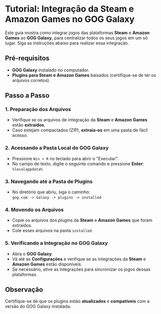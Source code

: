 

<h1>Tutorial: Integração da Steam e Amazon Games no GOG Galaxy</h1>
<p>Este guia mostra como integrar jogos das plataformas <strong>Steam</strong> e <strong>Amazon Games</strong> ao <strong>GOG Galaxy</strong>, para centralizar todos os seus jogos em um só lugar. Siga as instruções abaixo para realizar essa integração.</p>

<h2>Pré-requisitos</h2>
<ul>
  <li><strong>GOG Galaxy</strong> instalado no computador.</li>
  <li><strong>Plugins para Steam e Amazon Games</strong> baixados (certifique-se de ter os arquivos corretos).</li>
</ul>

<h2>Passo a Passo</h2>

<h3>1. Preparação dos Arquivos</h3>
<div class="highlight">
  <ul>
    <li>Verifique se os arquivos de integração da <strong>Steam</strong> e <strong>Amazon Games</strong> estão <strong>extraídos</strong>.</li>
    <li>Caso estejam compactados (ZIP), <strong>extraia-os</strong> em uma pasta de fácil acesso.</li>
  </ul>
</div>

<h3>2. Acessando a Pasta Local do GOG Galaxy</h3>
<div class="highlight">
  <ul>
    <li>Pressione <code>Win + R</code> no teclado para abrir o "Executar".</li>
    <li>No campo de texto, digite o seguinte comando e pressione <strong>Enter</strong>:
      <br>
      <code>%localappdata%</code>
    </li>
  </ul>
</div>

<h3>3. Navegando até a Pasta de Plugins</h3>
<div class="highlight">
  <ul>
    <li>No diretório que abriu, siga o caminho:
      <br>
      <code>gog.com -> Galaxy -> plugins -> installed</code>
    </li>
  </ul>
</div>

<h3>4. Movendo os Arquivos</h3>
<div class="highlight">
  <ul>
    <li>Copie os arquivos dos plugins da <strong>Steam</strong> e <strong>Amazon Games</strong> que foram extraídos.</li>
    <li>Cole esses arquivos na pasta <code>installed</code>.</li>
  </ul>
</div>

<h3>5. Verificando a Integração no GOG Galaxy</h3>
<div class="highlight">
  <ul>
    <li>Abra o <strong>GOG Galaxy</strong>.</li>
    <li>Vá até as <strong>Configurações</strong> e verifique se as integrações da <strong>Steam</strong> e <strong>Amazon Games</strong> estão disponíveis.</li>
    <li>Se necessário, ative as integrações para sincronizar os jogos dessas plataformas.</li>
  </ul>
</div>

<h2>Observação</h2>
<p>Certifique-se de que os plugins estão <strong>atualizados</strong> e <strong>compatíveis</strong> com a versão do GOG Galaxy instalada.</p>

</body>
</html>
